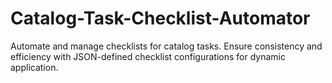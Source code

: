 # Catalog-Task-Checklist-Automator
Automate and manage checklists for catalog tasks. Ensure consistency and efficiency with JSON-defined checklist configurations for dynamic application.
